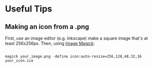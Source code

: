 # Useful Tips


## Making an icon from a .png

First, use an image editor (e.g. Inkscape) make a square image that's at least 256x256px. Then, using [Image Magick](https://imagemagick.org/index.php): 

``` shell 

magick your_image.png -define icon:auto-resize=256,128,48,32,16 your_icon.ico
```